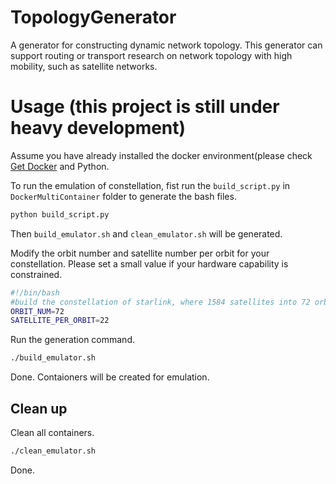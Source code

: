 # TopologyGenerator
A generator for constructing dynamic network topology. This generator can support routing or transport research on network topology with high mobility, such as satellite networks.

# Usage (this project is still under heavy development)

Assume you have already installed the docker environment(please check [Get Docker](https://docs.docker.com/get-docker/ ) and Python.

To run the emulation of constellation, fist run the `build_script.py` in `DockerMultiContainer` folder to generate the bash files.

```bash
python build_script.py
```
Then `build_emulator.sh` and `clean_emulator.sh` will be generated. 

Modify the orbit number and satellite number per orbit for your constellation. Please set a small value if your hardware capability is constrained.

```bash
#!/bin/bash
#build the constellation of starlink, where 1584 satellites into 72 orbital planes of 22 satellites each
ORBIT_NUM=72
SATELLITE_PER_ORBIT=22
```

Run the generation command.

```bash
./build_emulator.sh
```

Done. Contaioners will be created for emulation.

## Clean up
Clean all containers.
```bash
./clean_emulator.sh
```

Done.   



